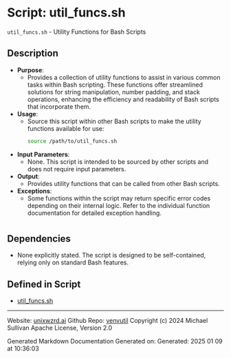 # Script: util_funcs.sh
`util_funcs.sh` - Utility Functions for Bash Scripts
## Description
- **Purpose**:
  - Provides a collection of utility functions to assist in various common tasks within Bash scripting. These functions offer streamlined solutions for string manipulation, number padding, and stack operations, enhancing the efficiency and readability of Bash scripts that incorporate them.
- **Usage**: 
  - Source this script within other Bash scripts to make the utility functions available for use:
    ```bash
    source /path/to/util_funcs.sh
    ```
- **Input Parameters**: 
  - None. This script is intended to be sourced by other scripts and does not require input parameters.
- **Output**: 
  - Provides utility functions that can be called from other Bash scripts.
- **Exceptions**: 
  - Some functions within the script may return specific error codes depending on their internal logic. Refer to the individual function documentation for detailed exception handling.
#
## Dependencies
- None explicitly stated. The script is designed to be self-contained, relying only on standard Bash features.



## Defined in Script

* [util_funcs.sh](../util_funcs_sh.md)
---

Website: [unixwzrd.ai](https://unixwzrd.ai)
Github Repo: [venvutil](https://github.com/unixwzrd/venvutil)
Copyright (c) 2024 Michael Sullivan
Apache License, Version 2.0

Generated Markdown Documentation
Generated on: Generated: 2025 01 09 at 10:36:03
